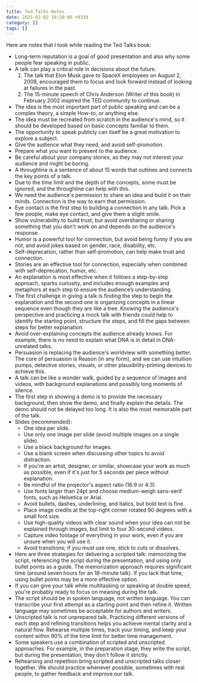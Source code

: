 ```yaml
---
title: Ted Talks Notes
date: 2025-02-02 19:20:00 +0330
category: []
tags: []
---
```


Here are notes that I took while reading the Ted Talks book:

- Long-term reputation is a goal of good presentation and also why some people fear speaking in public.
- A talk can play a critical role in decisions about the future.
  1. The talk that Elon Musk gave to SpaceX employees on August 2, 2008, encouraged them to focus and look forward instead of looking at failures in the past.
  2. The 15-minute speech of Chris Anderson (Writer of this book) in February 2002 inspired the TED community to continue.
- The idea is the most important part of public speaking and can be a complex theory, a simple How-to, or anything else.
- The idea must be recreated from scratch in the audience's mind, so it should be developed based on basic concepts familiar to them.
- The opportunity to speak publicly can itself be a great motivation to explore a subject.
- Give the audience what they need, and avoid self-promotion.
- Prepare what you want to present to the audience.
- Be careful about your company stories, as they may not interest your audience and might be boring.
- A throughline is a sentence of about 15 words that outlines and connects the key points of a talk.
- Due to the time limit and the depth of the concepts, some must be ignored, and the throughline can help with this.
- We need the audience's permission to share an idea and build it on their minds. Connection is the way to earn that permission.
- Eye contact is the first step to building a connection in any talk. Pick a few people, make eye contact, and give them a slight smile.
- Show vulnerability to build trust, but avoid oversharing or sharing something that you don't work on and depends on the audience's response.
- Humor is a powerful tool for connection, but avoid being funny if you are not, and avoid jokes based on gender, race, disability, etc.
- Self-deprecation, rather than self-promotion, can help make trust and connection.
- Stories are an effective tool for connection, especially when combined with self-deprecation, humor, etc.
- An explanation is most effective when it follows a step-by-step approach, sparks curiosity, and includes enough examples and metaphors at each step to ensure the audience’s understanding.
- The first challenge in giving a talk is finding the step to begin the explanation and the second one is organizing concepts in a linear sequence even though they are like a tree. Knowing the audience's perspective and practicing a mock talk with friends could help to identify the starting point, structure the steps, and fill the gaps between steps for better explanation.
- Avoid over-explaining concepts the audience already knows. For example, there is no need to explain what DNA is in detail in DNA-unrelated talks.
- Persuasion is replacing the audience's worldview with something better. The core of persuasion is Reason (in any form), and we can use intuition pumps, detective stories, visuals, or other plausibility-priming devices to achieve this.
- A talk can be like a wonder walk, guided by a sequence of images and videos, with background explanations and possibly long moments of silence.
- The first step in showing a demo is to provide the necessary background, then show the demo, and finally explain the details. The demo should not be delayed too long. It is also the most memorable part of the talk.
- Slides (recommended):
  - One idea per slide.
  - Use only one image per slide (avoid multiple images on a single slide).
  - Use a black background for images.
  - Use a blank screen when discussing other topics to avoid distraction.
  - If you're an artist, designer, or similar, showcase your work as much as possible, even if it's just for 5 seconds per piece without explanation.
  - Be mindful of the projector's aspect ratio (16:9 or 4:3)
  - Use fonts larger than 24pt and choose medium-weigh sans-serif fonts, such as Helvetica or Arial.
  - Avoid bullets, dashes, underlining, and italics, but bold text is fine.
  - Place image credits at the top-right corner rotated 90 degrees with a small font size.
  - Use high-quality videos with clear sound when your idea can not be explained through images, but limit to four 30-second videos.
  - Capture video footage of everything in your work, even if you are unsure when you will use it.
  - Avoid transitions; if you must use one, stick to cuts or dissolves.
- Here are three strategies for delivering a scripted talk: memorizing the script, referencing the script during the presentation, and using only bullet points as a guide. The memorization approach requires significant time (around seven hours for an 18-minute talk). If you lack that time, using bullet points may be a more effective option.
- If you can give your talk while multitasking or speaking at double speed, you're probably ready to focus on meaning during the talk.
- The script should be in spoken language, not written language. You can transcribe your first attempt as a starting point and then refine it. Written language may sometimes be acceptable for authors and writers.
- Unscripted talk is not unprepared talk. Practicing different versions of each step and refining transitions helps you achieve mental clarity and a natural flow. Rehearse multiple times, track your timing, and keep your content within 90% of the time limit for better time management.
- Some speakers use a combination of scripted and unscripted approaches. For example, in the preparation stage, they write the script, but during the presentation, they don't follow it strictly.
- Rehearsing and repetition bring scripted and unscripted talks closer together. We should practice whenever possible, sometimes with real people, to gather feedback and improve our talk.